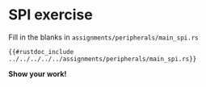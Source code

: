 # SPI exercise

Fill in the blanks in `assignments/peripherals/main_spi.rs`

```rust,noplaypen
{{#rustdoc_include ../../../../../assignments/peripherals/main_spi.rs}}
```

**Show your work!**